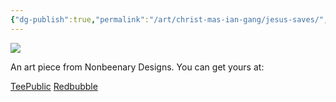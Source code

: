 ```yaml
---
{"dg-publish":true,"permalink":"/art/christ-mas-ian-gang/jesus-saves/","title":"Jesus Saves","tags":["Art","Atheism","Religion"]}
---
```



![](https://baserow-media.ams3.digitaloceanspaces.com/user_files/WSVFEv8xAwl2tNeGXXGTaLqbpmu3u9mC_67e4cc62c5799997367e4f1a41e666a7b32460d95a46d3cc212ac5420da6a4e3.png)

An art piece from Nonbeenary Designs. You can get yours at:

[TeePublic](https://www.teepublic.com/t-shirt/46565653-jesus-saves)
[Redbubble](https://www.redbubble.com/shop/ap/147008536?ref=studio-promote)
